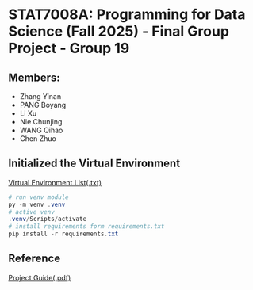 # STAT7008A: Programming for Data Science (Fall 2025) - Final Group Project - Group 19

## Members:

- Zhang Yinan
- PANG Boyang
- Li Xu
- Nie Chunjing
- WANG Qihao
- Chen Zhuo

## Initialized the Virtual Environment

[Virtual Environment List(.txt)](./requirements.txt)

```powershell
# run venv module
py -m venv .venv
# active venv
.venv/Scripts/activate
# install requirements form requirements.txt
pip install -r requirements.txt
```

## Reference

[Project Guide(.pdf)](./STAT7008a_project.pdf)
